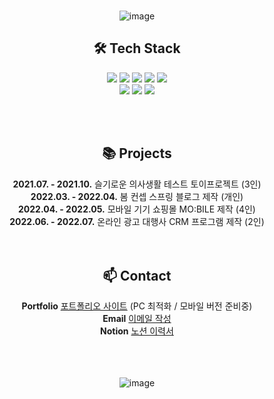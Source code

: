 <div align=center>

<br>

![image](https://user-images.githubusercontent.com/93658676/179887165-a2ba9fc6-971f-41d9-8d1b-bc12afaf6469.png)

<h2>🛠 Tech Stack</h2>

<img src="https://img.shields.io/badge/HTML-red?style=round-square&logo=HTML5&logoColor=white"/> <img src="https://img.shields.io/badge/CSS-blue?style=round-square&logo=CSS3&logoColor=white"/> <img src="https://img.shields.io/badge/Javascript-yellow?style=round-square&logo=Javascript&logoColor=white"/> <img src="https://img.shields.io/badge/React-darkblue?style=round-square&logo=React&logoColor=white"/> <img src="https://img.shields.io/badge/Jquery-skyblue?style=round-square&logo=Jquery&logoColor=white"/> <br>
<img src="https://img.shields.io/badge/Java-blueviolet?style=round-square&logo=Eclipse&logoColor=white"/> <img src="https://img.shields.io/badge/Spring Boot-green?style=round-square&logo=Spring Boot&logoColor=white"/> <img src="https://img.shields.io/badge/Oracle-orange?style=round-square&logo=Oracle&logoColor=white"/>

<br>
<br>

<h2>📚 Projects</h2>
<b>2021.07. - 2021.10.</b> 슬기로운 의사생활 테스트 토이프로젝트 (3인)<br>
<b>2022.03. - 2022.04.</b> 봄 컨셉 스프링 블로그 제작 (개인)<br>
<b>2022.04. - 2022.05.</b> 모바일 기기 쇼핑몰 MO:BILE 제작 (4인)<br>
<b>2022.06. - 2022.07.</b> 온라인 광고 대행사 CRM 프로그램 제작 (2인)

<br>
<br>
<br>

<h2>📫 Contact</h2>
<b>Portfolio</b> <a href="https://szzing.github.io/sujin">포트폴리오 사이트</a> (PC 최적화 / 모바일 버전 준비중) <br>
<b>Email</b> <a href="mailTo:szzing23@naver.com">이메일 작성</a> <br>
<b>Notion</b> <a href="https://succinct-heliotrope-f2e.notion.site/System-out-print-Hello-World-7daa496d5dd04ee4b021097750353001">노션 이력서</a>

<br>
<br>
<br>
<br>

![image](https://user-images.githubusercontent.com/93658676/179888725-8ca6ffce-1edb-4da5-970a-adc842172ca0.png)

</div>
